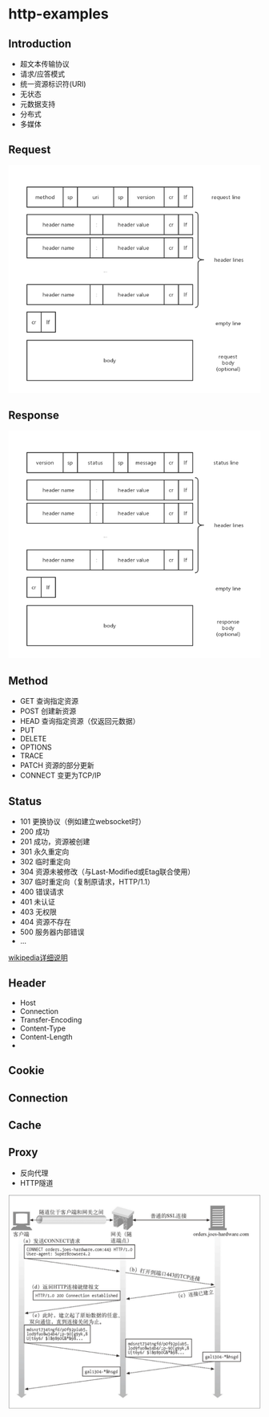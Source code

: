 # http-examples

## Introduction

- 超文本传输协议
- 请求/应答模式
- 统一资源标识符(URI)
- 无状态
- 元数据支持
- 分布式
- 多媒体

## Request

![http-request](static/http-request.jpg)

## Response

![http-response](static/http-response.jpg)

## Method

- GET 查询指定资源
- POST 创建新资源
- HEAD 查询指定资源（仅返回元数据）
- PUT 
- DELETE
- OPTIONS
- TRACE 
- PATCH 资源的部分更新
- CONNECT 变更为TCP/IP

## Status

- 101 更换协议（例如建立websocket时）
- 200 成功
- 201 成功，资源被创建
- 301 永久重定向
- 302 临时重定向
- 304 资源未被修改（与Last-Modified或Etag联合使用）
- 307 临时重定向（复制原请求，HTTP/1.1）
- 400 错误请求
- 401 未认证
- 403 无权限
- 404 资源不存在
- 500 服务器内部错误
- ...

[wikipedia详细说明](https://en.wikipedia.org/wiki/List_of_HTTP_status_codes)

## Header

- Host
- Connection
- Transfer-Encoding
- Content-Type
- Content-Length
- 

## Cookie


## Connection


## Cache

## Proxy

- 反向代理
- HTTP隧道

![http-tunnel](static/http-tunnel.png)

